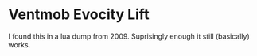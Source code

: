 Ventmob Evocity Lift
====================

I found this in a lua dump from 2009. Suprisingly enough it still (basically) works.

